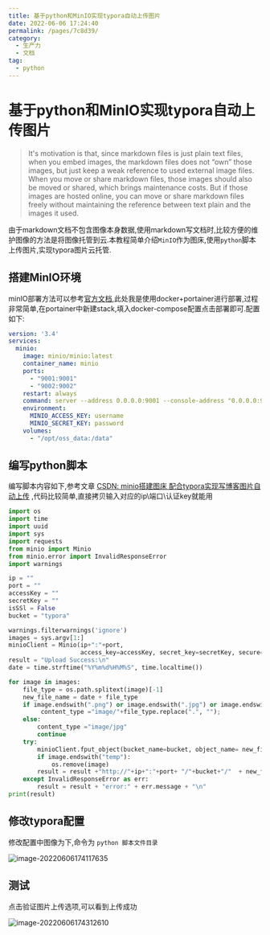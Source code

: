 ```yaml
---
title: 基于python和MinIO实现typora自动上传图片
date: 2022-06-06 17:24:40
permalink: /pages/7c8d39/
category:
  - 生产力
  - 文档
tag:
  - python
---
```


# 基于python和MinIO实现typora自动上传图片

> It's motivation is that, since markdown files is just plain text files, when you embed images, the markdown files does not “own” those images, but just keep a weak reference to used external image files. When you move or share markdown files, those images should also be moved or shared, which brings maintenance costs. But if those images are hosted online, you can move or share markdown files freely without maintaining the reference between text plain and the images it used.

由于markdown文档不包含图像本身数据,使用markdown写文档时,比较方便的维护图像的方法是将图像托管到云.本教程简单介绍`MinIO`作为图床,使用`python`脚本上传图片,实现typora图片云托管.

## 搭建MinIO环境

minIO部署方法可以参考[官方文档](http://docs.minio.org.cn/minio/baremetal/tutorials/minio-installation.html),此处我是使用docker+portainer进行部署,过程非常简单,在portainer中新建stack,填入docker-compose配置点击部署即可.配置如下:

```yaml
version: '3.4'
services:
  minio:
    image: minio/minio:latest
    container_name: minio
    ports:
      - "9001:9001"
      - "9002:9002"
    restart: always
    command: server --address 0.0.0.0:9001 --console-address "0.0.0.0:9002" /data
    environment:
      MINIO_ACCESS_KEY: username
      MINIO_SECRET_KEY: password
    volumes:
      - "/opt/oss_data:/data"

```

## 编写python脚本

编写脚本内容如下,参考文章 [CSDN: minio搭建图床 配合typora实现写博客图片自动上传](https://blog.csdn.net/qq_35628698/article/details/123253191) ,代码比较简单,直接拷贝输入对应的ip\端口\认证key就能用

```python
import os
import time
import uuid
import sys
import requests
from minio import Minio
from minio.error import InvalidResponseError
import warnings

ip = ""
port = ""
accessKey = ""
secretKey = ""
isSSl = False
bucket = "typora"

warnings.filterwarnings('ignore')
images = sys.argv[1:]
minioClient = Minio(ip+":"+port,
                    access_key=accessKey, secret_key=secretKey, secure=isSSl)
result = "Upload Success:\n"
date = time.strftime("%Y%m%d%H%M%S", time.localtime())

for image in images:
    file_type = os.path.splitext(image)[-1]
    new_file_name = date + file_type
    if image.endswith(".png") or image.endswith(".jpg") or image.endswith(".gif"):
         content_type ="image/"+file_type.replace(".", "");
    else:
        content_type ="image/jpg"
        continue
    try:
        minioClient.fput_object(bucket_name=bucket, object_name= new_file_name, file_path=image,content_type=content_type)
        if image.endswith("temp"):
            os.remove(image)
        result = result +"http://"+ip+":"+port+ "/"+bucket+"/"  + new_file_name + "\n"
    except InvalidResponseError as err:
        result = result + "error:" + err.message + "\n"
print(result)

```

## 修改typora配置

修改配置中图像为下,命令为 `python 脚本文件目录`

![image-20220606174117635](http://47.105.133.117:9001/typora/20220606174120.png)

## 测试

点击验证图片上传选项,可以看到上传成功

![image-20220606174312610](http://47.105.133.117:9001/typora/20220606174313.png)
